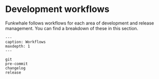 # Development workflows

Funkwhale follows workflows for each area of development and release management. You can find a breakdown of these in this section.

```{toctree}
---
caption: Workflows
maxdepth: 1
---

git
pre-commit
changelog
release

```
